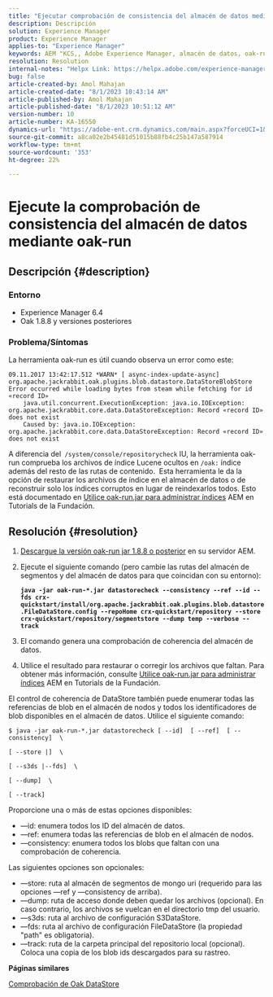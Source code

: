 ```yaml
---
title: "Ejecutar comprobación de consistencia del almacén de datos mediante oak-run"
description: Descripción
solution: Experience Manager
product: Experience Manager
applies-to: "Experience Manager"
keywords: AEM "KCS,, Adobe Experience Manager, almacén de datos, oak-run, comprobación de consistencia del almacén de datos"
resolution: Resolution
internal-notes: "Helpx Link: https://helpx.adobe.com/experience-manager/kb/How-to-run-a-datastore-consistency-check-via-oak-run-AEM.html"
bug: false
article-created-by: Amol Mahajan
article-created-date: "8/1/2023 10:43:14 AM"
article-published-by: Amol Mahajan
article-published-date: "8/1/2023 10:51:12 AM"
version-number: 10
article-number: KA-16550
dynamics-url: "https://adobe-ent.crm.dynamics.com/main.aspx?forceUCI=1&pagetype=entityrecord&etn=knowledgearticle&id=6e4c3936-5830-ee11-bdf3-6045bd006c82"
source-git-commit: a8ca02e2b45481d51015b88fb4c25b147a587914
workflow-type: tm+mt
source-wordcount: '353'
ht-degree: 22%

---
```


# Ejecute la comprobación de consistencia del almacén de datos mediante oak-run

## Descripción {#description}


### <b>Entorno</b>

- Experience Manager 6.4
- Oak 1.8.8 y versiones posteriores




### <b>Problema/Síntomas</b>

La herramienta oak-run es útil cuando observa un error como este:


```
09.11.2017 13:42:17.512 *WARN* [ async-index-update-async]  org.apache.jackrabbit.oak.plugins.blob.datastore.DataStoreBlobStore Error occurred while loading bytes from steam while fetching for id «record ID»
    java.util.concurrent.ExecutionException: java.io.IOException: org.apache.jackrabbit.core.data.DataStoreException: Record «record ID» does not exist
    Caused by: java.io.IOException: org.apache.jackrabbit.core.data.DataStoreException: Record «record ID» does not exist
```




A diferencia del` /system/console/repositorycheck` IU, la herramienta oak-run comprueba los archivos de índice Lucene ocultos en `/oak:` índice además del resto de las rutas de contenido.  Esta herramienta le da la opción de restaurar los archivos de índice en el almacén de datos o de reconstruir solo los índices corruptos en lugar de reindexarlos todos. Esto está documentado en [Utilice oak-run.jar para administrar índices](https://experienceleague.adobe.com/docs/experience-manager-learn/foundation/administration/use-oak-run-jar-to-manage-indexes.html?lang=en) AEM en Tutorials de la Fundación.


## Resolución {#resolution}


1. [Descargue la versión oak-run jar 1.8.8 o posterior](https://repo1.maven.org/maven2/org/apache/jackrabbit/oak-run/) en su servidor AEM.
2. Ejecute el siguiente comando (pero cambie las rutas del almacén de segmentos y del almacén de datos para que coincidan con su entorno):

   <b>`java -jar oak-run-*.jar datastorecheck --consistency --ref --id --fds crx-quickstart/install/org.apache.jackrabbit.oak.plugins.blob.datastore.FileDataStore.config --repoHome crx-quickstart/repository --store crx-quickstart/repository/segmentstore --dump temp --verbose --track`</b>


3. El comando genera una comprobación de coherencia del almacén de datos.
4. Utilice el resultado para restaurar o corregir los archivos que faltan. Para obtener más información, consulte [Utilice oak-run.jar para administrar índices](https://experienceleague.adobe.com/docs/experience-manager-learn/foundation/administration/use-oak-run-jar-to-manage-indexes.html?lang=en) AEM en Tutorials de la Fundación.


El control de coherencia de DataStore también puede enumerar todas las referencias de blob en el almacén de nodos y todos los identificadores de blob disponibles en el almacén de datos. Utilice el siguiente comando:

`$ java -jar oak-run-*.jar datastorecheck [ --id]  [ --ref]  [ --consistency]  \`

`[ --store |]  \`

`[ --s3ds |--fds]  \`

`[ --dump]  \`

`[ --track]`

Proporcione una o más de estas opciones disponibles:

- —id: enumera todos los ID del almacén de datos.
- —ref: enumera todas las referencias de blob en el almacén de nodos.
- —consistency: enumera todos los blobs que faltan con una comprobación de coherencia.


Las siguientes opciones son opcionales:

- —store: ruta al almacén de segmentos de mongo uri (requerido para las opciones —ref y —consistency de arriba).
- —dump: ruta de acceso donde deben quedar los archivos (opcional). En caso contrario, los archivos se vuelcan en el directorio tmp del usuario.
- —s3ds: ruta al archivo de configuración S3DataStore.
- —fds: ruta al archivo de configuración FileDataStore (la propiedad &quot;path&quot; es obligatoria).
- —track: ruta de la carpeta principal del repositorio local (opcional). Coloca una copia de los blob ids descargados para su rastreo.


<b>Páginas similares</b>

[Comprobación de Oak DataStore](https://github.com/apache/jackrabbit-oak/tree/1.8/oak-run#oak-datastore-check)
